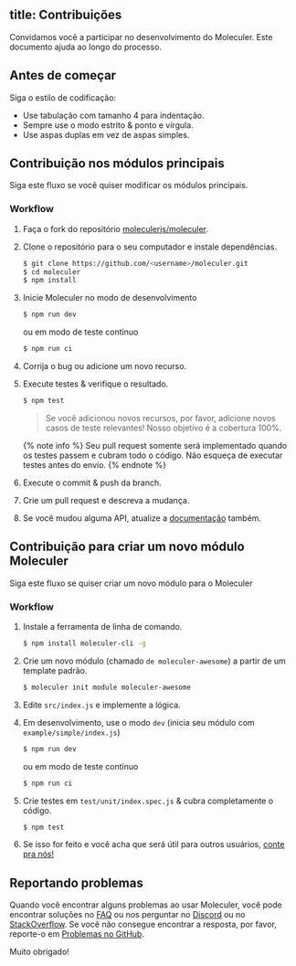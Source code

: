title: Contribuições
---
Convidamos você a participar no desenvolvimento do Moleculer. Este documento ajuda ao longo do processo.

## Antes de começar

Siga o estilo de codificação:
- Use tabulação com tamanho 4 para indentação.
- Sempre use o modo estrito & ponto e vírgula.
- Use aspas duplas em vez de aspas simples.

## Contribuição nos módulos principais

Siga este fluxo se você quiser modificar os módulos principais.

### Workflow

1. Faça o fork do repositório [moleculerjs/moleculer](https://github.com/moleculerjs/moleculer).
2. Clone o repositório para o seu computador e instale dependências.

    ```bash
    $ git clone https://github.com/<username>/moleculer.git
    $ cd moleculer
    $ npm install
    ```

3. Inicie Moleculer no modo de desenvolvimento

    ```bash
    $ npm run dev
    ```

    ou em modo de teste contínuo

    ```bash
    $ npm run ci
    ```

4. Corrija o bug ou adicione um novo recurso.
5. Execute testes & verifique o resultado.

    ```bash
    $ npm test
    ```

    > Se você adicionou novos recursos, por favor, adicione novos casos de teste relevantes! Nosso objetivo é a cobertura 100%.

    {% note info %}
    Seu pull request somente será implementado quando os testes passem e cubram todo o código. Não esqueça de executar testes antes do envio.
    {% endnote %}

6. Execute o commit & push da branch.

7. Crie um pull request e descreva a mudança.

8. Se você mudou alguma API, atualize a [documentação](https://github.com/moleculerjs/site) também.

## Contribuição para criar um novo módulo Moleculer

Siga este fluxo se quiser criar um novo módulo para o Moleculer

### Workflow

1. Instale a ferramenta de linha de comando.
    ```bash
    $ npm install moleculer-cli -g
    ```

2. Crie um novo módulo (chamado `de moleculer-awesome`) a partir de um template padrão.
    ```bash
    $ moleculer init module moleculer-awesome
    ```

3. Edite `src/index.js` e implemente a lógica.

4. Em desenvolvimento, use o modo `dev` (inicia seu módulo com `example/simple/index.js`)

    ```bash
    $ npm run dev
    ```

    ou em modo de teste contínuo

    ```bash
    $ npm run ci
    ```

5. Crie testes em `test/unit/index.spec.js` & cubra completamente o código.

    ```bash
    $ npm test
    ```

6. Se isso for feito e você acha que será útil para outros usuários, [conte pra nós!](https://github.com/moleculerjs/moleculer/issues)

## Reportando problemas

Quando você encontrar alguns problemas ao usar Moleculer, você pode encontrar soluções no [FAQ](faq.html) ou nos perguntar no [Discord](https://discord.gg/TSEcDRP) ou no [StackOverflow](https://stackoverflow.com/questions/tagged/moleculer). Se você não consegue encontrar a resposta, por favor, reporte-o em [Problemas no GitHub](https://github.com/moleculerjs/moleculer/issues).

Muito obrigado!
